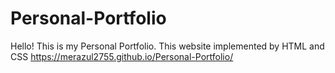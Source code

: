 # Personal-Portfolio
Hello! This is my Personal Portfolio. This website implemented by HTML and CSS
https://merazul2755.github.io/Personal-Portfolio/
